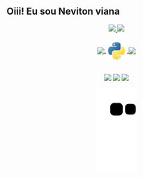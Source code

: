 ## Oiii! Eu sou Neviton viana 
 <div align="center" >
  <a href="https://github.com/nevitonviana">
  <img height="180em" src="https://github-readme-stats.vercel.app/api?username=nevitonviana&show_icons=true&theme=dracula&include_all_commits=true&count_private=true"/>
  <img height="180em" src="https://github-readme-stats.vercel.app/api/top-langs/?username=nevitonviana&layout=compact&langs_count=7&theme=dracula"/>
</div>
<div align="center" style="display: inline_block"><br>
  <img  align="center" src="https://img.icons8.com/color/48/000000/dart.png"/>
  <img align="center" alt="Rafa-Python" height="48" width="48" src="https://raw.githubusercontent.com/devicons/devicon/master/icons/python/python-original.svg">
  <img align="center" src="https://img.icons8.com/color/48/000000/flutter.png"/>
</div>
  
  ##
 
<div align="center"> 
 <a href="https://discord.gg/5958" target="_blank"><img src="https://img.shields.io/badge/Discord-7289DA?style=for-the-badge&logo=discord&logoColor=white" target="_blank"></a> 
  <a href = "mailto:nevitonviana1@hotmail.com"><img src="https://img.shields.io/badge/-Gmail-%23333?style=for-the-badge&logo=gmail&logoColor=white" target="_blank"></a>
  <a href="https://www.linkedin.com/in/rafaella-ballerini-45875016a" target="_blank"><img src="https://img.shields.io/badge/-LinkedIn-%230077B5?style=for-the-badge&logo=linkedin&logoColor=white" target="_blank"></a> 
 
  ![Snake animation](https://github.com/rafaballerini/rafaballerini/blob/output/github-contribution-grid-snake.svg)
 
</div>




